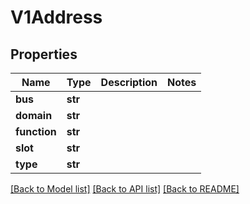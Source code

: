 # V1Address

## Properties
Name | Type | Description | Notes
------------ | ------------- | ------------- | -------------
**bus** | **str** |  | 
**domain** | **str** |  | 
**function** | **str** |  | 
**slot** | **str** |  | 
**type** | **str** |  | 

[[Back to Model list]](../README.md#documentation-for-models) [[Back to API list]](../README.md#documentation-for-api-endpoints) [[Back to README]](../README.md)


